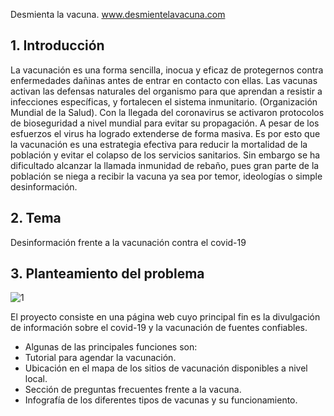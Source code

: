 
Desmienta la vacuna. 
www.desmientelavacuna.com

## 1.	Introducción
La vacunación es una forma sencilla, inocua y eficaz de protegernos contra enfermedades dañinas antes de entrar en contacto con ellas. Las vacunas activan las defensas naturales del organismo para que aprendan a resistir a infecciones específicas, y fortalecen el sistema inmunitario. (Organización Mundial de la Salud). 
Con la llegada del coronavirus se activaron protocolos de bioseguridad a nivel mundial para evitar su propagación. A pesar de los esfuerzos el virus ha logrado extenderse de forma masiva. Es por esto que la vacunación es una estrategia efectiva para reducir la mortalidad de la población y evitar el colapso de los servicios sanitarios. Sin embargo se ha dificultado alcanzar la llamada inmunidad de rebaño, pues gran parte de la población se niega a recibir la vacuna ya sea por temor, ideologías o simple desinformación.

## 2.	Tema
 Desinformación frente a la vacunación contra el covid-19
 
 ## 3.	Planteamiento del problema
 
![1](https://user-images.githubusercontent.com/54209459/129981766-1d362bae-6b2b-42b4-9700-874ff666dfce.png)

El proyecto consiste en una página web cuyo principal fin es la divulgación de información sobre el covid-19 y la vacunación de fuentes confiables.

- Algunas de las principales funciones son:  
- Tutorial para agendar la vacunación. 
- Ubicación en el mapa de los sitios de vacunación disponibles a nivel local. 
- Sección de preguntas frecuentes frente a la vacuna. 
- Infografía de los diferentes tipos de vacunas y su funcionamiento. 
